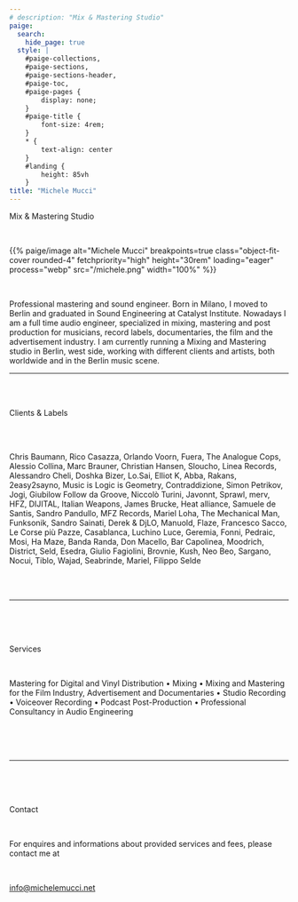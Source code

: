 ```yaml
---
# description: "Mix & Mastering Studio"
paige:
  search:
    hide_page: true
  style: |
    #paige-collections,
    #paige-sections,
    #paige-sections-header,
    #paige-toc,
    #paige-pages {
        display: none;
    }
    #paige-title {
        font-size: 4rem;
    }
    * {
        text-align: center
    }
    #landing {
        height: 85vh
    }
title: "Michele Mucci"
---
```


<!-- <div id="landing"> -->

<a id="info" href="#info"></a>

<p class="display-5 fw-bold h2 text-center">Mix & Mastering Studio</p>

<br>

<p>{{% paige/image alt="Michele Mucci" breakpoints=true class="object-fit-cover rounded-4" fetchpriority="high" height="30rem" loading="eager" process="webp" src="/michele.png" width="100%" %}}</p>

<br>

<div class="container-fluid">
    <div class="justify-content-center row">
        <div class="col col-auto col-lg-8 px-0">
            <p class="lead text-center">
            Professional mastering and sound engineer. Born in Milano, I moved to Berlin and graduated in Sound Engineering at Catalyst Institute. 
            Nowadays I am a full time audio engineer, specialized in mixing, mastering and post production for musicians, 
            record labels, documentaries, the film and the advertisement industry.
            I am currently running a Mixing and Mastering studio in Berlin, west side, working with different clients and artists, both worldwide and in the Berlin music scene. 
            </p>
        </div>
    </div>
</div>

<!-- </div> -->

---

</br></br>

<p class="display-6 fw-bold h2" id="clients">Clients & Labels</p>
</br></br>

<div class="container-fluid">
    <div class="justify-content-center row">
        <div class="col col-auto col-lg-7 px-0">
            <p class="">
Chris Baumann,
Rico Casazza,
Orlando Voorn,
Fuera,
The Analogue Cops,
Alessio Collina,
Marc Brauner,
Christian Hansen,
Sloucho,
Linea Records,
Alessandro Cheli,
Doshka Bizer,
Lo.Sai,
Elliot K,
Abba,
Rakans,
2easy2sayno,
Music is Logic is Geometry,
Contraddizione,
Simon Petrikov,
Jogi,
Giubilow
Follow da Groove,
Niccolò Turini,
Javonnt,
Sprawl,
merv,
HFZ,
DIJITAL,
Italian Weapons,
James Brucke,
Heat alliance,
Samuele de Santis,
Sandro Pandullo,
MFZ Records,
Mariel Loha,
The Mechanical Man,
Funksonik,
Sandro Sainati,
Derek & DjLO,
Manuold,
Flaze,
Francesco Sacco,
Le Corse più Pazze,
Casablanca,
Luchino Luce,
Geremia,
Fonni,
Pedraic,
Mosi,
Ha Maze,
Banda Randa,
Don Macello,
Bar Capolinea,
Moodrich,
District,
Seld,
Esedra,
Giulio Fagiolini,
Brovnie,
Kush,
Neo Beo,
Sargano,
Nocui,
Tiblo,
Wajad,
Seabrinde,
Mariel,
Filippo Selde
</p>
</div>
</div>
</div>

</br></br>

---

</br>
</br>
</br>

<p class="display-6 fw-bold h2 text-center" id="services">Services</p>

</br>

<div class="container-fluid">
    <div class="justify-content-center row">
        <div class="col col-auto col-lg-7 px-0">
            <p class="lead">
Mastering for Digital and Vinyl Distribution •
Mixing •
Mixing and Mastering for the Film Industry, Advertisement and Documentaries •
Studio Recording •
Voiceover Recording •
Podcast Post-Production •
Professional Consultancy in Audio Engineering 
</p>
</div>
</div>
</div>

</br>
</br>
</br>

---

</br>
</br>
</br>

<p class="display-6 fw-bold h2 text-center" id="contact">Contact</p>

</br>

For enquires and informations about provided services and fees, please contact me at

</br>

[info@michelemucci.net](mailto:info@michelemucci.net)

<div style="">

</br>
</br>
</br>

</div>
